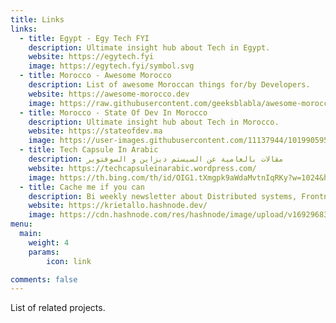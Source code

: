 ```yaml
---
title: Links
links:
  - title: Egypt - Egy Tech FYI
    description: Ultimate insight hub about Tech in Egypt.
    website: https://egytech.fyi
    image: https://egytech.fyi/symbol.svg
  - title: Morocco - Awesome Morocco
    description: List of awesome Moroccan things for/by Developers.
    website: https://awesome-morocco.dev
    image: https://raw.githubusercontent.com/geeksblabla/awesome-morocco/master/logo.svg
  - title: Morocco - State Of Dev In Morocco
    description: Ultimate insight hub about Tech in Morocco.
    website: https://stateofdev.ma
    image: https://user-images.githubusercontent.com/11137944/101990595-01f5f280-3ca8-11eb-8873-95a6234fb096.png
  - title: Tech Capsule In Arabic
    description: مقالات بالعامية عن السيستم ديزاين و السوفتوير
    website: https://techcapsuleinarabic.wordpress.com/
    image: https://th.bing.com/th/id/OIG1.tXmgpk9aWdaMvtnIqRKy?w=1024&h=1024&rs=1&pid=ImgDetMain
  - title: Cache me if you can
    description: Bi weekly newsletter about Distributed systems, Frontned, Cybersecurity, Machine Learning and more
    website: https://krietallo.hashnode.dev/
    image: https://cdn.hashnode.com/res/hashnode/image/upload/v1692968376244/a48er72eF.jpg?w=500&h=500&fit=crop&crop=faces&auto=compress,format&format=webp 
menu:
  main: 
    weight: 4
    params:
        icon: link

comments: false
---
```


List of related projects.
